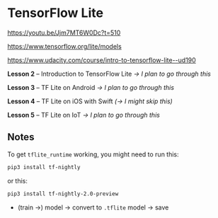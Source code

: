 # TensorFlow Lite

<https://youtu.be/Jjm7MT6W0Dc?t=510>

<https://www.tensorflow.org/lite/models>

<https://www.udacity.com/course/intro-to-tensorflow-lite--ud190>

**Lesson 2** – Introduction to TensorFlow Lite _-> I plan to go through this_

**Lesson 3** – TF Lite on Android _-> I plan to go through this_

**Lesson 4** – TF Lite on iOS with Swift _(-> I might skip this)_

**Lesson 5** – TF Lite on IoT _-> I plan to go through this_

## Notes

To get `tflite_runtime` working, you might need to run this:

```bash
pip3 install tf-nightly
```

or this:

```bash
pip3 install tf-nightly-2.0-preview
```

- (train ->) model -> convert to `.tflite` model -> save
